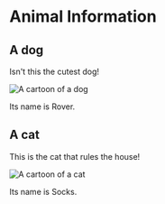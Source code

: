 # Animal Information


## A dog

Isn't this the cutest dog!

![A cartoon of a dog](../dog.png)

Its name is Rover.


## A cat

This is the cat that rules the house!

![A cartoon of a cat](../cat.png)

Its name is Socks.

